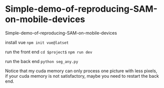 # Simple-demo-of-reproducing-SAM-on-mobile-devices
Simple-demo-of-reproducing-SAM-on-mobile-devices

install vue
`npm init vue@latset`

run the front end
`cd $project$`
`npm run dev`

run the back end
`python seg_any.py`

Notice that my cuda memory can only process one picture with less pixels, if your cuda memory is not satisfactory, maybe you need to restart the back end.
